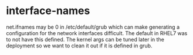 interface-names
===============

net.ifnames may be 0 in /etc/default/grub which can make generating a
configuration for the network interfaces difficult. The default in RHEL7
was to not have this defined. The kernel args can be tuned later in the
deployment so we want to clean it out if it is defined in grub.
